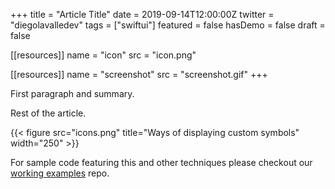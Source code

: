 +++
title = "Article Title"
date = 2019-09-14T12:00:00Z
twitter = "diegolavalledev"
tags = ["swiftui"]
featured = false
hasDemo = false
draft = false

[[resources]]
  name = "icon"
  src = "icon.png"

[[resources]]
  name = "screenshot"
  src = "screenshot.gif"
+++

First paragraph and summary.

<!--more-->

Rest of the article.

{{< figure src="icons.png" title="Ways of displaying custom symbols" width="250" >}}

For sample code featuring this and other techniques please checkout our [working examples](https://github.com/swift-you-and-i/working-examples/tree/master/Sources/WorkingExamples/) repo.
